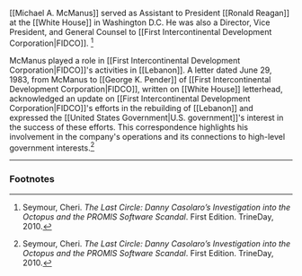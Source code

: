 [[Michael A. McManus]] served as Assistant to President [[Ronald Reagan]] at the [[White House]] in Washington D.C. He was also a Director, Vice President, and General Counsel to [[First Intercontinental Development Corporation|FIDCO]]. [^1]

McManus played a role in [[First Intercontinental Development Corporation|FIDCO]]'s activities in [[Lebanon]]. A letter dated June 29, 1983, from McManus to [[George K. Pender]] of [[First Intercontinental Development Corporation|FIDCO]], written on [[White House]] letterhead, acknowledged an update on [[First Intercontinental Development Corporation|FIDCO]]'s efforts in the rebuilding of [[Lebanon]] and expressed the [[United States Government|U.S. government]]'s interest in the success of these efforts. This correspondence highlights his involvement in the company's operations and its connections to high-level government interests.[^1]

---
### Footnotes

[^1]: Seymour, Cheri. *The Last Circle: Danny Casolaro’s Investigation into the Octopus and the PROMIS Software Scandal*. First Edition. TrineDay, 2010.